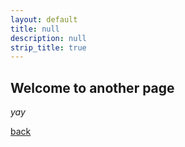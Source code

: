 ```yaml
---
layout: default
title: null
description: null
strip_title: true
---
```


## Welcome to another page

_yay_

[back](./)
